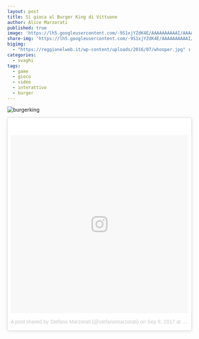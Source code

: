 ```yaml
---
layout: post
title: Si gioca al Burger King di Vittuone
author: Alice Marzorati
published: true
image: 'https://lh5.googleusercontent.com/-9S1xjYZdK4E/AAAAAAAAAAI/AAAAAAAAIhU/UejKR8SqPUI/s0-c-k-no-ns/photo.jpg'
share-img: 'https://lh5.googleusercontent.com/-9S1xjYZdK4E/AAAAAAAAAAI/AAAAAAAAIhU/UejKR8SqPUI/s0-c-k-no-ns/photo.jpg'
bigimg:
  - "https://reggionelweb.it/wp-content/uploads/2016/07/whooper.jpg" : "Burger King"
categories:
  - svaghi
tags:
  - game
  - gioco
  - video
  - interattivo
  - burger
---
```

![burgerking](https://farm5.staticflickr.com/4367/37106479465_84c7412fb9_h.jpg)   

<center><blockquote class="instagram-media" data-instgrm-version="7" style=" background:#FFF; border:0; border-radius:3px; box-shadow:0 0 1px 0 rgba(0,0,0,0.5),0 1px 10px 0 rgba(0,0,0,0.15); margin: 1px; max-width:658px; padding:0; width:99.375%; width:-webkit-calc(100% - 2px); width:calc(100% - 2px);"><div style="padding:8px;"> <div style=" background:#F8F8F8; line-height:0; margin-top:40px; padding:50.0% 0; text-align:center; width:100%;"> <div style=" background:url(data:image/png;base64,iVBORw0KGgoAAAANSUhEUgAAACwAAAAsCAMAAAApWqozAAAABGdBTUEAALGPC/xhBQAAAAFzUkdCAK7OHOkAAAAMUExURczMzPf399fX1+bm5mzY9AMAAADiSURBVDjLvZXbEsMgCES5/P8/t9FuRVCRmU73JWlzosgSIIZURCjo/ad+EQJJB4Hv8BFt+IDpQoCx1wjOSBFhh2XssxEIYn3ulI/6MNReE07UIWJEv8UEOWDS88LY97kqyTliJKKtuYBbruAyVh5wOHiXmpi5we58Ek028czwyuQdLKPG1Bkb4NnM+VeAnfHqn1k4+GPT6uGQcvu2h2OVuIf/gWUFyy8OWEpdyZSa3aVCqpVoVvzZZ2VTnn2wU8qzVjDDetO90GSy9mVLqtgYSy231MxrY6I2gGqjrTY0L8fxCxfCBbhWrsYYAAAAAElFTkSuQmCC); display:block; height:44px; margin:0 auto -44px; position:relative; top:-22px; width:44px;"></div></div><p style=" color:#c9c8cd; font-family:Arial,sans-serif; font-size:14px; line-height:17px; margin-bottom:0; margin-top:8px; overflow:hidden; padding:8px 0 7px; text-align:center; text-overflow:ellipsis; white-space:nowrap;"><a href="https://www.instagram.com/p/BYyd88bhahn/" style=" color:#c9c8cd; font-family:Arial,sans-serif; font-size:14px; font-style:normal; font-weight:normal; line-height:17px; text-decoration:none;" target="_blank">A post shared by Stefano Marzorati (@stefanomarzorati)</a> on <time style=" font-family:Arial,sans-serif; font-size:14px; line-height:17px;" datetime="2017-09-08T17:33:27+00:00">Sep 8, 2017 at 10:33am PDT</time></p></div></blockquote>
<script async defer src="//platform.instagram.com/en_US/embeds.js"></script></center>